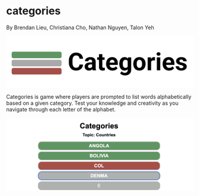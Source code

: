 # categories

By Brendan Lieu, Christiana Cho, Nathan Nguyen, Talon Yeh

![Categories.png](Categories.png)

Categories is game where players are prompted to list words alphabetically based on a given category. Test your knowledge and creativity as you navigate through each letter of the alphabet.

![Preview.png](Preview.png)

